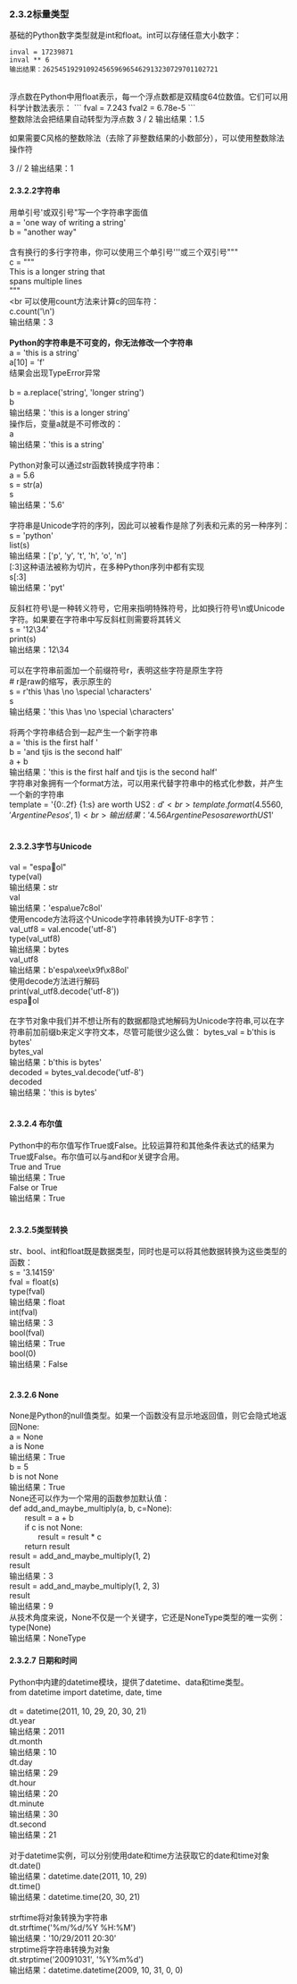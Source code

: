 ### 2.3.2标量类型
基础的Python数字类型就是int和float。int可以存储任意大小数字：
```
inval = 17239871
inval ** 6
输出结果：26254519291092456596965462913230729701102721
```
<br>
浮点数在Python中用float表示，每一个浮点数都是双精度64位数值。它们可以用科学计数法表示：
```
fval = 7.243
fval2 = 6.78e-5
```
<br>
整数除法会把结果自动转型为浮点数
3 / 2
输出结果：1.5


如果需要C风格的整数除法（去除了非整数结果的小数部分），可以使用整数除法操作符<br>

3 // 2
输出结果：1


#### 2.3.2.2字符串
用单引号'或双引号"写一个字符串字面值<br>
a = 'one way of writing a string'<br>
b = "another way"<br>
<br>
含有换行的多行字符串，你可以使用三个单引号'''或三个双引号"""<br>
c = """<br>
This is a longer string that<br>
spans multiple lines<br>
"""<br>
<br
可以使用count方法来计算c的回车符：<br>
c.count('\n')<br>
输出结果：3<br>
<br>
<b>Python的字符串是不可变的，你无法修改一个字符串</b><br>
a = 'this is a string'<br>
a[10] = 'f'<br>
结果会出现TypeError异常<br>
<br>
b = a.replace('string', 'longer string')<br>
b<br>
输出结果：'this is a longer string'<br>
操作后，变量a就是不可修改的：<br>
a<br>
输出结果：'this is a string'<br>
<br>
Python对象可以通过str函数转换成字符串：<br>
a = 5.6<br>
s = str(a)<br>
s<br>
输出结果：'5.6'<br>
<br>
字符串是Unicode字符的序列，因此可以被看作是除了列表和元素的另一种序列：<br>
s = 'python'<br>
list(s)<br>
输出结果：['p', 'y', 't', 'h', 'o', 'n']<br>
[:3]这种语法被称为切片，在多种Python序列中都有实现<br>
s[:3]<br>
输出结果：'pyt'<br>
<br>
反斜杠符号\是一种转义符号，它用来指明特殊符号，比如换行符号\n或Unicode字符。如果要在字符串中写反斜杠则需要将其转义<br>
s = '12\\34'<br>
print(s)<br>
输出结果：12\34<br>
<br>
可以在字符串前面加一个前缀符号r，表明这些字符是原生字符<br>
#&nbsp;r是raw的缩写，表示原生的<br>
s = r'this \has \no \special \characters'<br>
s<br>
输出结果：'this \\has \\no \\special \\characters'<br>
<br>
将两个字符串结合到一起产生一个新字符串<br>
a = 'this is the first half '<br>
b = 'and tjis is the second half'<br>
a + b<br>
输出结果：'this is the first half and tjis is the second half'<br>
字符串对象拥有一个format方法，可以用来代替字符串中的格式化参数，并产生一个新的字符串<br>
template = '{0:.2f} {1:s} are worth US${2:d}'<br>
template.format(4.5560, 'Argentine Pesos', 1)<br>
输出结果：'4.56 Argentine Pesos are worth US$1'<br>
<br>
#### 2.3.2.3字节与Unicode
val = "espaol"<br>
type(val)<br>
输出结果：str<br>
val<br>
输出结果：'espa\ue7c8ol'<br>
使用encode方法将这个Unicode字符串转换为UTF-8字节：<br>
val_utf8 = val.encode('utf-8')<br>
type(val_utf8)<br>
输出结果：bytes<br>
val_utf8<br>
输出结果：b'espa\xee\x9f\x88ol'<br>
使用decode方法进行解码<br>
print(val_utf8.decode('utf-8'))<br>
espaol<br>
<br>
在字节对象中我们并不想让所有的数据都隐式地解码为Unicode字符串,可以在字符串前加前缀b来定义字符文本，尽管可能很少这么做：
bytes_val = b'this is bytes'<br>
bytes_val<br>
输出结果：b'this is bytes'<br>
decoded = bytes_val.decode('utf-8')<br>
decoded<br>
输出结果：'this is bytes'<br>
<br>
#### 2.3.2.4  布尔值
Python中的布尔值写作True或False。比较运算符和其他条件表达式的结果为True或False。布尔值可以与and和or关键字合用。<br>
True and True<br>
输出结果：True<br>
False or True<br>
输出结果：True<br>
<br>
#### 2.3.2.5类型转换
str、bool、int和float既是数据类型，同时也是可以将其他数据转换为这些类型的函数：<br>
s = '3.14159'<br>
fval = float(s)<br>
type(fval)<br>
输出结果：float<br>
int(fval)<br>
输出结果：3<br>
bool(fval)<br>
输出结果：True<br>
bool(0)<br>
输出结果：False<br>
<br>
#### 2.3.2.6  None
None是Python的null值类型。如果一个函数没有显示地返回值，则它会隐式地返回None:<br>
a = None<br>
a is None<br>
输出结果：True<br>
b = 5<br>
b is not None<br>
输出结果：True<br>
None还可以作为一个常用的函数参加默认值：<br>
def add_and_maybe_multiply(a, b, c=None):<br>
    &nbsp;&nbsp;&nbsp;&nbsp;&nbsp;&nbsp;&nbsp;result = a + b<br>
    &nbsp;&nbsp;&nbsp;&nbsp;&nbsp;&nbsp;&nbsp;if c is not None:<br>
        &nbsp;&nbsp;&nbsp;&nbsp;&nbsp;&nbsp;&nbsp;&nbsp;&nbsp;&nbsp;&nbsp;&nbsp;&nbsp;result = result * c<br>
    &nbsp;&nbsp;&nbsp;&nbsp;&nbsp;&nbsp;&nbsp;return result<br>
result = add_and_maybe_multiply(1, 2)<br>
result<br>
输出结果：3<br>
result = add_and_maybe_multiply(1, 2, 3)<br>
result<br>
输出结果：9<br>
从技术角度来说，None不仅是一个关键字，它还是NoneType类型的唯一实例：<br>
type(None)<br>
输出结果：NoneType<br>
#### 2.3.2.7  日期和时间
Python中内建的datetime模块，提供了datetime、data和time类型。<br>
from datetime import datetime, date, time<br>
<br>
dt = datetime(2011, 10, 29, 20, 30, 21)<br>
dt.year<br>
输出结果：2011<br>
dt.month<br>
输出结果：10<br>
dt.day<br>
输出结果：29<br>
dt.hour<br>
输出结果：20<br>
dt.minute<br>
输出结果：30<br>
dt.second<br>
输出结果：21<br>
<br>
对于datetime实例，可以分别使用date和time方法获取它的date和time对象<br>
dt.date()<br>
输出结果：datetime.date(2011, 10, 29)<br>
dt.time()<br>
输出结果：datetime.time(20, 30, 21)<br>
<br>
strftime将对象转换为字符串<br>
dt.strftime('%m/%d/%Y %H:%M')<br>
输出结果：'10/29/2011 20:30'<br>
strptime将字符串转换为对象<br>
dt.strptime('20091031', '%Y%m%d')<br>
输出结果：datetime.datetime(2009, 10, 31, 0, 0)<br>
